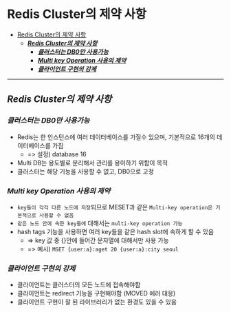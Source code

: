 # Redis Cluster의 제약 사항

- [Redis Cluster의 제약 사항](#redis-cluster의-제약-사항)
  - [***Redis Cluster의 제약 사항***](#redis-cluster의-제약-사항-1)
    - [***클러스터는 DB0만 사용가능***](#클러스터는-db0만-사용가능)
    - [***Multi key Operation 사용의 제약***](#multi-key-operation-사용의-제약)
    - [***클라이언트 구현의 강제***](#클라이언트-구현의-강제)
  
---

## ***Redis Cluster의 제약 사항***

### ***클러스터는 DB0만 사용가능***

- Redis는 한 인스턴스에 여러 데이터베이스를 가질수 있으며, 기본적으로 16개의 데이터베이스를 가짐
  - => 설정) database 16
- Multi DB는 용도별로 분리해서 관리를 용이하기 위함이 목적
- 클러스터는 해당 기능을 사용할 수 없고, DB0으로 고정

### ***Multi key Operation 사용의 제약***

- `key들이 각각 다른 노드에 저장`되므로 MESET과 같은 `Multi-key operation은 기본적으로 사용할 수 없음`
- `같은 노드 안에 속한 key들에` 대해서는 `multi-key operation 가능`
- hash tags 기능을 사용하면 여러 key들을 같은 hash slot에 속하게 할 수 있음
  - => key 값 중 {}안에 들어간 문자열에 대해서만 사용 가능
  - => 예시) `MSET {user:a}:aget 20 {user:a}:city seoul`

### ***클라이언트 구현의 강제***

- 클라이언트는 클러스터의 모든 노드에 접속해야함
- 클라이언트는 redirect 기능을 구현해야함 (MOVED 에러 대응)
- 클라이언트 구현이 잘 된 라이브러리가 없는 환경도 있을 수 있음
